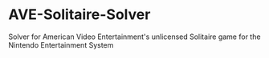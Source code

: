 # AVE-Solitaire-Solver
Solver for American Video Entertainment's unlicensed Solitaire game for the Nintendo Entertainment System
